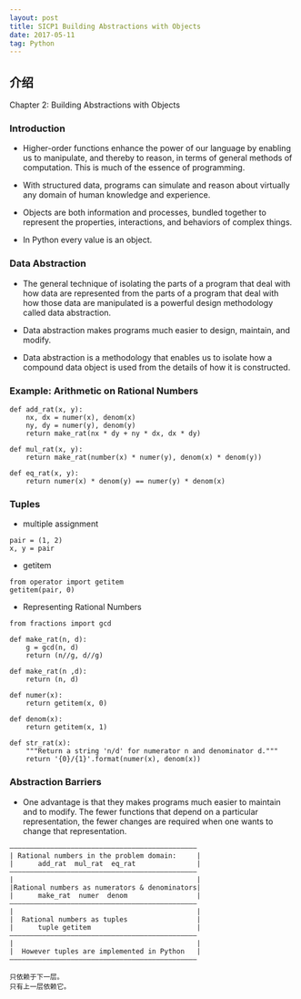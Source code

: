 ```yaml
---
layout: post
title: SICP1 Building Abstractions with Objects
date: 2017-05-11
tag: Python
---   
```


## 介绍

Chapter 2: Building Abstractions with Objects

### Introduction

* Higher-order functions enhance the power of our language by enabling us to manipulate, and thereby to reason, in terms of general methods of computation. This is much of the essence of programming.

* With structured data, programs can simulate and reason about virtually any domain of human knowledge and experience. 

* Objects are both information and processes, bundled together to represent the properties, interactions, and behaviors of complex things.

* In Python every value is an object.

### Data Abstraction

* The general technique of isolating the parts of a program that deal with how data are represented from the parts of a program that deal with how those data are manipulated is a powerful design methodology called data abstraction.

* Data abstraction makes programs much easier to design, maintain, and modify.

* Data abstraction is a methodology that enables us to isolate how a compound data object is used from the details of how it is constructed.

### Example: Arithmetic on Rational Numbers

```
def add_rat(x, y):
    nx, dx = numer(x), denom(x)
    ny, dy = numer(y), denom(y)
    return make_rat(nx * dy + ny * dx, dx * dy)

def mul_rat(x, y):
    return make_rat(number(x) * numer(y), denom(x) * denom(y))

def eq_rat(x, y):
    return numer(x) * denom(y) == numer(y) * denom(x)
```

### Tuples

* multiple assignment

```
pair = (1, 2)
x, y = pair
```

* getitem

```
from operator import getitem
getitem(pair, 0)
```

* Representing Rational Numbers

```
from fractions import gcd

def make_rat(n, d):
    g = gcd(n, d)
    return (n//g, d//g)

def make_rat(n ,d):
    return (n, d)

def numer(x):
    return getitem(x, 0)

def denom(x):
    return getitem(x, 1)

def str_rat(x):
    """Return a string 'n/d' for numerator n and denominator d."""
    return '{0}/{1}'.format(numer(x), denom(x))
```

### Abstraction Barriers

* One advantage is that they makes programs much easier to maintain and to modify. The fewer functions that depend on a particular representation, the fewer changes are required when one wants to change that representation.

```
——————————————————————————————————————————————
| Rational numbers in the problem domain:     |
|      add_rat  mul_rat  eq_rat               |
——————————————————————————————————————————————
|                                             |
|Rational numbers as numerators & denominators|
|      make_rat  numer  denom                 |
——————————————————————————————————————————————
|                                             |
|  Rational numbers as tuples                 |
|      tuple getitem                          |
——————————————————————————————————————————————
|                                             |
|  However tuples are implemented in Python   |
——————————————————————————————————————————————

只依赖于下一层。
只有上一层依赖它。
```

